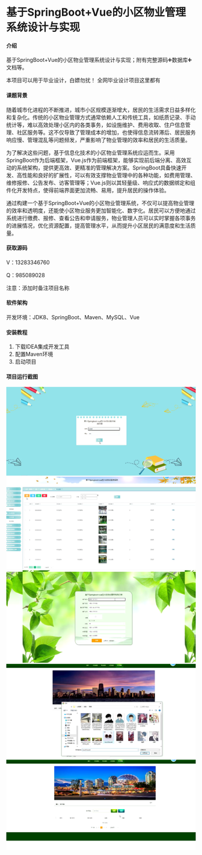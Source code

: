 
# 基于SpringBoot+Vue的小区物业管理系统设计与实现

#### 介绍
基于SpringBoot+Vue的小区物业管理系统设计与实现；附有完整源码➕数据库➕文档等。

本项目可以用于毕业设计，白嫖勿扰！
全网毕业设计项目这里都有

#### 课题背景
随着城市化进程的不断推进，城市小区规模逐渐增大，居民的生活需求日益多样化和复杂化。传统的小区物业管理方式通常依赖人工和传统工具，如纸质记录、手动统计等，难以高效处理小区内的各类事务，如设施维护、费用收取、住户信息管理、社区服务等。这不仅导致了管理成本的增加，也使得信息流转滞后、居民服务响应慢、管理混乱等问题频发，严重影响了物业管理的效率和居民的生活质量。

为了解决这些问题，基于信息化技术的小区物业管理系统应运而生。采用SpringBoot作为后端框架，Vue.js作为前端框架，能够实现前后端分离、高效互动的系统架构，提供更高效、更精准的管理解决方案。SpringBoot具备快速开发、高性能和良好的扩展性，可以有效支撑物业管理中的各种功能，如费用管理、维修报修、公告发布、访客管理等；Vue.js则以其轻量级、响应式的数据绑定和组件化开发特点，使得前端界面更加流畅、易用，提升居民的操作体验。

通过构建一个基于SpringBoot+Vue的小区物业管理系统，不仅可以提高物业管理的效率和透明度，还能使小区物业服务更加智能化、数字化。居民可以方便地通过系统进行缴费、报修、查看公告和申请服务，物业管理人员可以实时掌握各项事务的进展情况，优化资源配置，提高管理水平，从而提升小区居民的满意度和生活质量。

#### 获取源码
V：13283346760

Q：985089028

注意：添加时备注项目名称

#### 软件架构
开发环境：JDK8、SpringBoot、Maven、MySQL、Vue

#### 安装教程

1.  下载IDEA集成开发工具
2.  配置Maven环境
3.  启动项目

#### 项目运行截图
![](./项目运行截图/Snipaste_2024-08-28_20-46-53.png)
![](./项目运行截图/Snipaste_2024-08-28_20-47-18.png)
![](./项目运行截图/Snipaste_2024-08-28_20-47-27.png)
![](./项目运行截图/Snipaste_2024-08-28_20-47-35.png)
![](./项目运行截图/Snipaste_2024-08-28_20-47-42.png)




